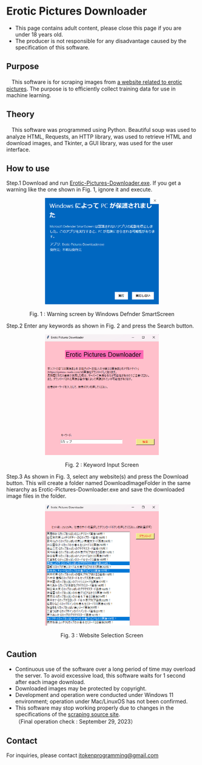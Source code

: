 # Erotic Pictures Downloader

- This page contains adult content, please close this page if you are under 18 years old.
- The producer is not responsible for any disadvantage caused by the specification of this software.

## Purpose

　This software is for scraping images from [a website related to erotic pictures](https://geinou-nude.com/). The purpose is to efficiently collect training data for use in machine learning.

## Theory

　This software was programmed using Python. Beautiful soup was used to analyze HTML, Requests, an HTTP library, was used to retrieve HTML and download images, and Tkinter, a GUI library, was used for the user interface.


## How to use

Step.1 Download and run [Erotic-Pictures-Downloader.exe](https://drive.google.com/file/d/1ohF7nmMzabAEW2aFEe_iK5aAYJamCulE/view?usp=drive_link). If you get a warning like the one shown in Fig. 1, ignore it  and execute.
<div align="center">
<img src="Images/WarningScreen.png" width="300">

Fig. 1 : Warning screen by Windows Defnder SmartScreen
</div>


Step.2 Enter any keywords as shown in Fig. 2 and press the Search button.
<div align="center">
<img src="Images/StartScreen.png" width="300">

Fig. 2 : Keyword Input Screen
</div>


Step.3 As shown in Fig. 3, select any website(s) and press the Download button. This will create a folder named DownloadImageFolder in the same hierarchy as Erotic-Pictures-Downloader.exe and save the downloaded image files in the folder.
<div align="center">
<img src="Images/SelectScreen.png" width="300">

Fig. 3 : Website Selection Screen
</div>


## Caution

- Continuous use of the software over a long period of time may overload the server. To avoid excessive load, this software waits for 1 second after each image download.
- Downloaded images may be protected by copyright.
- Development and operation were conducted under Windows 11 environment; operation under Mac/LinuxOS has not been confirmed.
- This software may stop working properly due to changes in the specifications of the [scraping source site](https://geinou-nude.com/). <br>（Final operation check : September 29, 2023）

## Contact
For inquiries, please contact itokenprogramming@gmail.com
